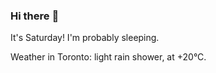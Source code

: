 ### Hi there :wave:

It's Saturday! I'm probably sleeping.

Weather in Toronto: light rain shower, at +20°C.
